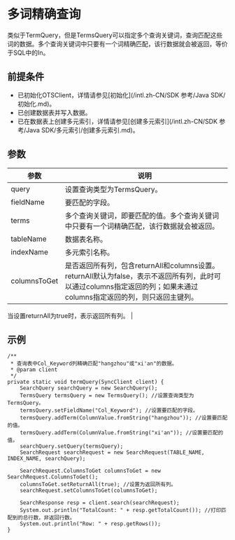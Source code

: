 # 多词精确查询

类似于TermQuery，但是TermsQuery可以指定多个查询关键词，查询匹配这些词的数据。多个查询关键词中只要有一个词精确匹配，该行数据就会被返回，等价于SQL中的In。

## 前提条件

-   已初始化OTSClient，详情请参见[初始化](/intl.zh-CN/SDK 参考/Java SDK/初始化.md)。
-   已创建数据表并写入数据。
-   已在数据表上创建多元索引，详情请参见[创建多元索引](/intl.zh-CN/SDK 参考/Java SDK/多元索引/创建多元索引.md)。

## 参数

|参数|说明|
|--|--|
|query|设置查询类型为TermsQuery。|
|fieldName|要匹配的字段。|
|terms|多个查询关键词，即要匹配的值。多个查询关键词中只要有一个词精确匹配，该行数据就会被返回。 |
|tableName|数据表名称。|
|indexName|多元索引名称。|
|columnsToGet|是否返回所有列，包含returnAll和columns设置。 returnAll默认为false，表示不返回所有列，此时可以通过columns指定返回的列；如果未通过columns指定返回的列，则只返回主键列。

当设置returnAll为true时，表示返回所有列。 |

## 示例

```
/**
 * 查询表中Col_Keyword列精确匹配"hangzhou"或"xi'an"的数据。
 * @param client
 */
private static void termQuery(SyncClient client) {
    SearchQuery searchQuery = new SearchQuery();
    TermsQuery termsQuery = new TermsQuery(); //设置查询类型为TermsQuery。
    termsQuery.setFieldName("Col_Keyword"); //设置要匹配的字段。
    termsQuery.addTerm(ColumnValue.fromString("hangzhou")); //设置要匹配的值。
    termsQuery.addTerm(ColumnValue.fromString("xi'an")); //设置要匹配的值。
    searchQuery.setQuery(termsQuery);
    SearchRequest searchRequest = new SearchRequest(TABLE_NAME, INDEX_NAME, searchQuery);

    SearchRequest.ColumnsToGet columnsToGet = new SearchRequest.ColumnsToGet();
    columnsToGet.setReturnAll(true); //设置为返回所有列。
    searchRequest.setColumnsToGet(columnsToGet);

    SearchResponse resp = client.search(searchRequest);
    System.out.println("TotalCount: " + resp.getTotalCount()); //打印匹配到的总行数，非返回行数。
    System.out.println("Row: " + resp.getRows());
}
```

